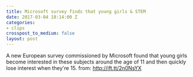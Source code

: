 ```yaml
---
title: Microsoft survey finds that young girls & STEM
date: 2017-03-04 18:14:00 Z
categories:
- clips
crosspost_to_medium: false
layout: post
---
```


A new European survey commissioned by Microsoft found that young girls become interested in these subjects around the age of 11 and then quickly lose interest when they&#39;re 15.
from: http://ift.tt/2n0NsYX